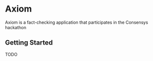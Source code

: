 # Axiom

Axiom is a fact-checking application that participates in the Consensys hackathon

## Getting Started

TODO
